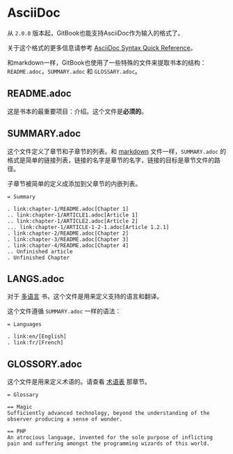 # AsciiDoc

从 `2.0.0` 版本起，GitBook也能支持AsciiDoc作为输入的格式了。

关于这个格式的更多信息请参考 [AsciiDoc Syntax Quick Reference](http://asciidoctor.org/docs/asciidoc-syntax-quick-reference/)。

和markdown一样，GitBook也使用了一些特殊的文件来提取书本的结构：`README.adoc`，`SUMMARY.adoc` 和 `GLOSSARY.adoc`。

## README.adoc

这是书本的最重要项目：介绍。这个文件是**必须的**。

## SUMMARY.adoc

这个文件定义了章节和子章节的列表。和 [markdown](./chapters.md) 文件一样，`SUMMARY.adoc` 的格式是简单的链接列表，链接的名字是章节的名字，链接的目标是章节文件的路径。

子章节被简单的定义成添加到父章节的内嵌列表。

```
= Summary

. link:chapter-1/README.adoc[Chapter 1]
.. link:chapter-1/ARTICLE1.adoc[Article 1]
.. link:chapter-1/ARTICLE2.adoc[Article 2]
... link:chapter-1/ARTICLE-1-2-1.adoc[Article 1.2.1]
. link:chapter-2/README.adoc[Chapter 2]
. link:chapter-3/README.adoc[Chapter 3]
. link:chapter-4/README.adoc[Chapter 4]
.. Unfinished article
. Unfinished Chapter
```

## LANGS.adoc

对于 [多语言](./languages.md) 书，这个文件是用来定义支持的语言和翻译。

这个文件遵循 `SUMMARY.adoc` 一样的语法：

```
= Languages

. link:en/[English]
. link:fr/[French]
```

## GLOSSORY.adoc

这个文件是用来定义术语的。请查看 [术语表](./glossary.md) 那章节。

```
= Glossary

== Magic
Sufficiently advanced technology, beyond the understanding of the observer producing a sense of wonder.

== PHP
An atrocious language, invented for the sole purpose of inflicting pain and suffering amongst the programming wizards of this world.
```
